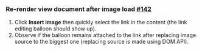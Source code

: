### Re-render view document after image load [#142](https://github.com/ckeditor/ckeditor5-image/issues/142)

1. Click **Insert image** then quickly select the link in the content (the link editing balloon should show up).
2. Observe if the balloon remains attached to the link after replacing image source to the biggest one (replacing source is made using DOM API).
